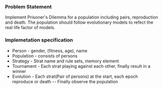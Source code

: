 ### Problem Statement
Implement Prisoner's Dilemma for a population including pairs, reproduction and death. The population should follow evolutionary models to refect the real life factor of models.

### Implemetation specification

* Person - gender, (fitness, age), name
* Population - consists of persons
* Strategy - Strat name and rule sets, memory element
* Tournament - Each strat playing against each other, finally result in a winner
* Evolution - Each strat(Pair of persons) at the start, each epoch reproduce or death -- Finally observe the population

